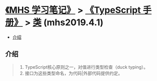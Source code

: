 # [《MHS 学习笔记》] > [《TypeScript 手册》] > [类] (mhs2019.4.1)

- [介绍]

## <span id="introduction">介绍</span>
> 1. TypeScript核心原则之一，对值进行类型检查（duck typing）。
> 2. 接口为这些类型命名，为代码|外部代码提供约定。

##
[《MHS 学习笔记》]: https://mhsnet.github.io/mhsstudynotes/ "《MHS 学习笔记》"
[《TypeScript 手册》]: https://mhsnet.github.io/mhsstudynotes/typescript/handbook/index.html "《TypeScript 手册》"
[类]: https://mhsnet.github.io/mhsstudynotes/typescript/handbook/classes.html "类"

[介绍]: https://mhsnet.github.io/mhsstudynotes/typescript/handbook/interfaces.html#introduction "介绍"
[探索]: https://mhsnet.github.io/mhsstudynotes/typescript/handbook/interfaces.html#exploration "探索"
[可选属性]: https://mhsnet.github.io/mhsstudynotes/typescript/handbook/interfaces.html#optional-properties "可选属性"
[只读属性]: https://mhsnet.github.io/mhsstudynotes/typescript/handbook/interfaces.html#readonly-properties "只读属性"
[额外属性检查]: https://mhsnet.github.io/mhsstudynotes/typescript/handbook/interfaces.html#excess-property-checks "额外属性检查"
[函数类型]: https://mhsnet.github.io/mhsstudynotes/typescript/handbook/interfaces.html#function-types "函数类型"
[可索引类型]: https://mhsnet.github.io/mhsstudynotes/typescript/handbook/interfaces.html#indexable-types "可索引类型"
[类类型]: https://mhsnet.github.io/mhsstudynotes/typescript/handbook/interfaces.html#class-types "类类型"